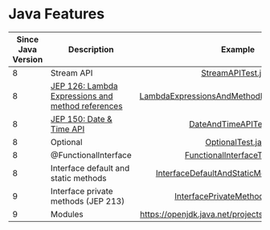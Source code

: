 # Java Features

| Since Java Version | Description                                                                            |                                                               Example                                                                |
|--------------------|----------------------------------------------------------------------------------------|:------------------------------------------------------------------------------------------------------------------------------------:|
| 8                  | Stream API                                                                             |                            [StreamAPITest.java](src/test/java/com/danza/java/features/StreamAPITest.java)                            |
| 8                  | [JEP 126: Lambda Expressions and method references](https://openjdk.java.net/jeps/126) | [LambdaExpressionsAndMethodReferencesTest.java](src/test/java/com/danza/java/features/LambdaExpressionsAndMethodReferencesTest.java) |
| 8                  | [JEP 150: Date & Time API](https://openjdk.java.net/jeps/150)                          |                       [DateAndTimeAPITest.java](src/test/java/com/danza/java/features/DateAndTimeAPITest.java)                       |
| 8                  | Optional                                                                               |                             [OptionalTest.java](src/test/java/com/danza/java/features/OptionalTest.java)                             |
| 8                  | @FunctionalInterface                                                                   |                  [FunctionalInterfaceTest.java](src/test/java/com/danza/java/features/FunctionalInterfaceTest.java)                  |
| 8                  | Interface default and static methods                                                   |     [InterfaceDefaultAndStaticMethodsTest.java](src/test/java/com/danza/java/features/InterfaceDefaultAndStaticMethodsTest.java)     |
| 9                  | Interface private methods (JEP 213)                                                    |              [InterfacePrivateMethodsTest.java](src/test/java/com/danza/java/features/InterfacePrivateMethodsTest.java)              |
| 9                  | Modules                                                                                |                                         https://openjdk.java.net/projects/jigsaw/quick-start                                         |
